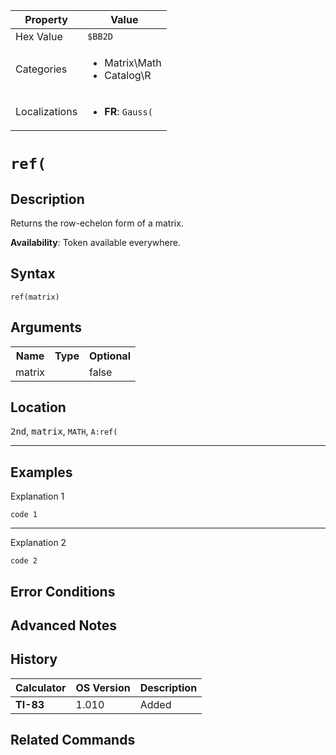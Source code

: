 | Property      | Value |
|---------------|-------|
| Hex Value     | `$BB2D`|
| Categories    | <ul><li>Matrix\Math</li><li>Catalog\R</li></ul> |
| Localizations | <ul><li><b>FR</b>: `Gauss(`</li></ul> |

# `ref(`

## Description
Returns the row-echelon form of a matrix.


<b>Availability</b>: Token available everywhere.

## Syntax
`ref(matrix)`

## Arguments
<table>
<tr><th>Name</th><th>Type</th><th>Optional</th></tr>

<tr><td>matrix</td><td></td><td>false</td></tr>

</table>

## Location
<kbd>2nd</kbd>, <kbd>matrix</kbd>, `MATH`, `A:ref(`
<hr>

## Examples

Explanation 1
```ti-basic
code 1
```
---
Explanation 2
```ti-basic
code 2
```

## Error Conditions


## Advanced Notes


## History
| Calculator | OS Version | Description |
|------------|------------|-------------|
| <b>TI-83</b> | 1.010 | Added

## Related Commands

    